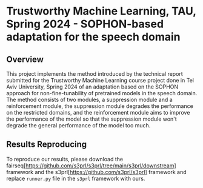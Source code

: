 # Trustworthy Machine Learning, TAU, Spring 2024 - SOPHON-based adaptation for the speech domain
## Overview
This project implements the method introduced by the technical report submitted for the Trustworthy Machine Learning course project done in Tel Aviv University, Spring 2024
of an adaptation based on the SOPHON approach for non-fine-tunability of pretrained models in the speech domain.
The method consists of two modules, a suppression module and a reinforcement module, the suppression module degrades the performance on the restricted domains,
and the reinforcement module aims to improve the performance of the model so that the suppression module won't degrade the general performance of the model too much.

## Results Reproducing
To reproduce our results, please download the fairseq[https://github.com/s3prl/s3prl/tree/main/s3prl/downstream] framework and the s3prl[https://github.com/s3prl/s3prl] framework and replace `runner.py` file in the `s3prl` framework with ours.
